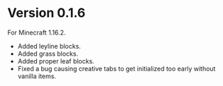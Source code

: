 # Version 0.1.6
For Minecraft 1.16.2.

* Added leyline blocks.
* Added grass blocks.
* Added proper leaf blocks.
* Fixed a bug causing creative tabs to get initialized too early without vanilla items.
